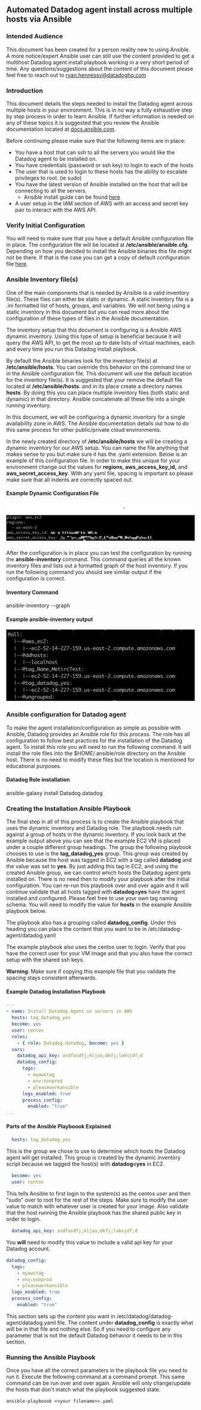 ## Automated Datadog agent install across multiple hosts via Ansible

### Intended Audience
This document has been created for a person reality new to using Ansible.  A more notice/expert Ansible user can still use the content provided to get a multihost Datadog agent install playbook working in a very short period of time.   Any questions/suggestions about the content of this document please feel free to reach out to ryan.hennessy@datadoghq.com

### Introduction
This document details the steps needed to install the Datadog agent across multiple hosts in your environment.  This is in no way a fully exhaustive step by step process in order to learn Ansible.   If further information is needed on any of these topics it is suggested that you review the Ansible documentation located at [docs.ansible.com](http://docs.ansible.com).  

Before continuing please make sure that the following items are in place:
* You have a host that can ssh to all the servers you would like the Datadog agent to be installed on.
* You have credentials (password or ssh key) to login to each of the hosts
* The user that is used to login to these hosts has the ability to escalate privileges to root. (ie sudo)
* You have the latest version of Ansible installed on the host that will be connecting to all the servers.
  * Ansible install guide can be found [here](https://docs.ansible.com/ansible/latest/installation_guide/intro_installation.html)
* A user setup in the IAM section of AWS with an access and secret key pair to interact with the AWS API.

### Verify Initial Configuration
You will need to make sure that you have a default Ansible configuration file in place.  The configuration file will be located at **/etc/ansible/ansible.cfg**.   Depending on how you decided to install the Ansible binaries this file might not be there.  If that is the case you can get a copy of default configuration file [here](https://raw.githubusercontent.com/ansible/ansible/devel/examples/ansible.cfg).

### Ansible Inventory file(s)
One of the main components that is needed by Ansible is a valid inventory file(s). These files can either be static or dynamic.   A static inventory file is a .ini formatted list of hosts, groups, and variables.  We will not being using a static inventory in this document but you can read more about the configuration of these types of files in the Ansible documentation.  

The inventory setup that this document is configuring is a Ansible AWS dynamic inventory.  Using this type of setup is beneficial because it will query the AWS API, to get the most up to date lists of virtual machines, each and every time you run this Datadog install playbook.   

By default the Ansible binaries look for the inventory file(s) at **/etc/ansible/hosts**.  You can override this behavior on the command line or in the Ansible configuration file.  This document will use the default location for the inventory file(s).   It is suggested that your remove the default file located at **/etc/ansible/hosts**. and in its place create a directory names **hosts**.   By doing this you can place multiple inventory files (both static and dynamic) in that directory.  Ansible concatenate all these file into a single running inventory.   

In this document, we will be configuring a dynamic inventory for a single availability zone in AWS.   The Ansible documentation details out how to do this same process for other public/private cloud environments.

In the newly created directory of **/etc/ansible/hosts** we will be creating a dynamic inventory for our AWS setup.  You can name the file anything that makes sense to you but make sure it has the .yaml extension.  Below is an example of this configuration file.   In order to make this unique for your environment change out the values for **regions, aws_access_key_id,** and **aws_secret_access_key**.  With any yaml file, spacing is important so please make sure that all indents are correctly spaced out.

#### Example Dynamic Configuration File
![Ansbile AWS dynamic Inventory Configuration File](ansible-aws-dyn.png)

After the configuration is in place you can test the configuration by running the **ansible-inventory** command.  This command queries all the known inventory files and lists out a formatted graph of the host inventory.   If you run the following command you should see similar output if the configuration is correct.   

#### Inventory Command

ansible-inventory --graph


#### Example ansible-inventory output
![Ansible Inventory Output](ansible-inventory.png)

### Ansible configuration for Datadog agent
To make the agent installation/configuration as simple as possible with Ansible, Datadog provides an Ansible role for this process.  The role has all configuration to follow best practices for the installation of the Datadog agent.   To install this role you will need to run the following command.  It will install the role files into the $HOME/.ansible/role directory on the Ansible host.   There is no need to modify these files but the location is mentioned for educational purposes.

#### Datadog Role installation
ansible-galaxy install Datadog.datadog


### Creating the Installation Ansible Playbook
The final step in all of this process is to create the Ansible playbook that uses the dynamic inventory and Datadog role.   The playbook needs run against a group of hosts in the dynamic inventory.  If you look back at the example output above you can see that the example EC2 VM is placed under a couple different group headings.   The group the following playbook chooses to use is the **tag_datadog_yes** group.   This group was created by Ansible because the host was tagged in EC2 with a tag called **datadog** and the value was set to **yes**.   By just adding this tag in EC2, and using the created Ansible group, we can control which hosts the Datadog agent gets installed on.   There is no need then to modify your playbook after the initial configuration.   You can re-run this playbook over and over again and it will continue validate that all hosts tagged with **datadog=yes** have the agent installed and configured.  Please feel free to use your own tag naming schema.  You will need to modify the value for **hosts** in the example Ansible playbook below.

The playbook also has a grouping called **datadog_config**. Under this heading you can place the content that you want to be in /etc/datadog-agent/datadog.yaml

The example playbook also uses the centos user to login.  Verify that you have the correct user for your VM image and that you also have the correct setup with the shared ssh keys.

**Warning**: Make sure if copying this example file that you validate the spacing stays consistent afterwards.   

#### Example Datadog Installation Playbook
```yaml
---
- name: Install Datadog Agent on servers in AWS
  hosts: tag_datadog_yes
  become: yes
  user: centos  
  roles:
    - { role: Datadog.datadog, become: yes }
  vars:
    datadog_api_key: asdfasdfj;kljas;dkfj;laksjdf;d
    datadog_config:
      tags:
        - myawstag
        - env:nonprod
        - pleaseworkansible
      logs_enabled: true
      process_config:
        enabled: "true"
...
```

#### Parts of the Ansible Playboook Explained
```yaml
  hosts: tag_datadog_yes
```
This is the group we chose to use to determine which hosts the Datadog agent will get installed.   This group is created by the dynamic inventory script because we tagged the host(s) with **datadog=yes** in EC2.


```yaml
  become: yes
  user: centos
```
This tells Ansible to first login to the system(s) as the centos user and then "sudo" over to root for the rest of the steps.  Make sure to modify the user value to match with whatever user is created for your image.  Also validate that the host running the Ansible playbook has the shared public key in order to login.

```yaml
  datadog_api_key: asdfasdfj;kljas;dkfj;laksjdf;d
```

You **will** need to modify this value to include a valid api key for your Datadog account.

```yaml
datadog_config:
  tags:
    - myawstag
    - env:nonprod
    - pleaseworkansible
  logs_enabled: true
  process_config:
    enabled: "true"
```

This section sets up the content you want in /etc/datadog/datadog-agent/datadog.yaml file.  The content under **datadog_config** is exactly what will be in that file and nothing else.   So if you need to configure any parameter that is not the default Datadog behavior it needs to be in this section.

### Running the Ansible Playbook
Once you have all the correct parameters in the playbook file you need to run it.   Execute the following command at a command prompt.  This same command can be run over and over again.   Ansible will only change/update the hosts that don't match what the playbook suggested state.

```
ansible-playboook <<your filename>>.yaml
```

